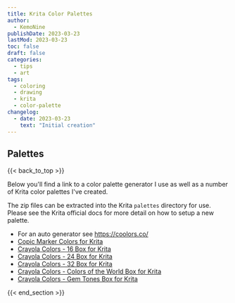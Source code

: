 ```yaml
---
title: Krita Color Palettes
author: 
  - KemoNine
publishDate: 2023-03-23
lastMod: 2023-03-23
toc: false
draft: false
categories:
  - tips
  - art
tags:
  - coloring
  - drawing
  - krita
  - color-palette
changelog:
  - date: 2023-03-23
    text: "Initial creation"
---
```


## Palettes
{{< back_to_top >}}

Below you'll find a link to a color palette generator I use as well as a number of Krita color palettes I've created.

The zip files can be extracted into the Krita `palettes` directory for use. Please see the Krita official docs for more detail on how to setup a new palette.

- For an auto generator see <https://coolors.co/>
- [Copic Marker Colors for Krita](copic322_color.gpl)
- [Crayola Colors - 16 Box for Krita](Crayola_16.zip)
- [Crayola Colors - 24 Box for Krita](Crayola_24.zip)
- [Crayola Colors - 32 Box for Krita](Crayola_32.zip)
- [Crayola Colors - Colors of the World Box for Krita](Crayola_Colors_of_The_World.zip)
- [Crayola Colors - Gem Tones Box for Krita](Crayola_Gem_Tones.zip)

{{< end_section >}}
